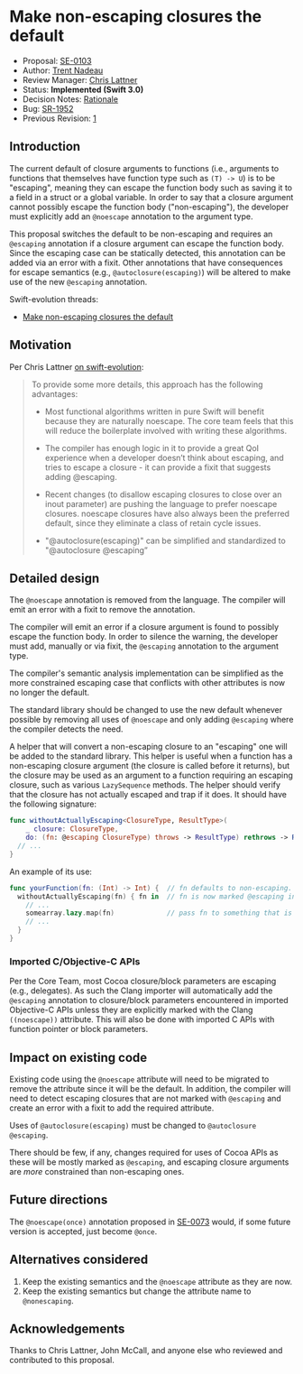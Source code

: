 # Make non-escaping closures the default

* Proposal: [SE-0103](0103-make-noescape-default.md)
* Author: [Trent Nadeau](https://github.com/tanadeau)
* Review Manager: [Chris Lattner](https://github.com/lattner)
* Status: **Implemented (Swift 3.0)**
* Decision Notes: [Rationale](https://forums.swift.org/t/accepted-se-0103-make-non-escaping-closures-the-default/3212)
* Bug: [SR-1952](https://bugs.swift.org/browse/SR-1952)
* Previous Revision: [1](https://github.com/swiftlang/swift-evolution/blob/833afd64b5d24a777fe2c42800d4b4dcd52bb487/proposals/0103-make-noescape-default.md)

## Introduction

The current default of closure arguments to functions (i.e., arguments to functions that themselves have function type such as `(T) -> U`) is to be "escaping", meaning they can escape the function body such as saving it to a field in a struct or a global variable. In order to say that a closure argument cannot possibly escape the function body ("non-escaping"), the developer must explicitly add an `@noescape` annotation to the argument type.

This proposal switches the default to be non-escaping and requires an `@escaping` annotation if a closure argument can escape the function body. Since the escaping case can be statically detected, this annotation can be added via an error with a fixit. Other annotations that have consequences for escape semantics (e.g., `@autoclosure(escaping)`) will be altered to make use of the new `@escaping` annotation.

Swift-evolution threads:

* [Make non-escaping closures the default](https://forums.swift.org/t/proposal-make-non-escaping-closures-the-default/2889)

## Motivation

Per Chris Lattner [on swift-evolution](https://forums.swift.org/t/rejected-se-0097-normalizing-naming-for-negative-attributes/2854/2):

> To provide some more details, this approach has the following advantages:
>
> - Most functional algorithms written in pure Swift will benefit because they are naturally noescape.  The core team feels that this will reduce the boilerplate involved with writing these algorithms.
>
> - The compiler has enough logic in it to provide a great QoI experience when a developer doesn’t think about escaping, and tries to escape a closure - it can provide a fixit that suggests adding @escaping.
>
> - Recent changes (to disallow escaping closures to close over an inout parameter) are pushing the language to prefer noescape closures.  noescape closures have also always been the preferred default, since they eliminate a class of retain cycle issues.
>
> - "@autoclosure(escaping)" can be simplified and standardized to "@autoclosure @escaping”

## Detailed design

The `@noescape` annotation is removed from the language. The compiler will emit an error with a fixit to remove the annotation.

The compiler will emit an error if a closure argument is found to possibly escape the function body. In order to silence the warning, the developer must add, manually or via fixit, the `@escaping` annotation to the argument type.

The compiler's semantic analysis implementation can be simplified as the more constrained escaping case that conflicts with other attributes is now no longer the default.

The standard library should be changed to use the new default whenever possible by removing all uses of `@noescape` and only adding `@escaping` where the compiler detects the need.

A helper that will convert a non-escaping closure to an "escaping" one will be added to the standard library. This helper is useful when a function has a non-escaping closure argument (the closure is called before it returns), but the closure may be used as an argument to a function requiring an escaping closure, such as various `LazySequence` methods. The helper should verify that the closure has not actually escaped and trap if it does. It should have the following signature:

```swift
func withoutActuallyEscaping<ClosureType, ResultType>(
    _ closure: ClosureType,
    do: (fn: @escaping ClosureType) throws -> ResultType) rethrows -> ResultType {
  // ...
}
```

An example of its use:

```swift
func yourFunction(fn: (Int) -> Int) {  // fn defaults to non-escaping.
  withoutActuallyEscaping(fn) { fn in  // fn is now marked @escaping inside the closure
    // ...
    somearray.lazy.map(fn)             // pass fn to something that is notationally @escaping
    // ...
  }
}
```

### Imported C/Objective-C APIs

Per the Core Team, most Cocoa closure/block parameters are escaping (e.g., delegates). As such the Clang importer will automatically add the `@escaping` annotation to closure/block parameters encountered in imported Objective-C APIs unless they are explicitly marked with the Clang `((noescape))` attribute. This will also be done with imported C APIs with function pointer or block parameters.

## Impact on existing code

Existing code using the `@noescape` attribute will need to be migrated to remove the attribute since it will be the default. In addition, the compiler will need to detect escaping closures that are not marked with `@escaping` and create an error with a fixit to add the required attribute.

Uses of `@autoclosure(escaping)` must be changed to `@autoclosure @escaping`.

There should be few, if any, changes required for uses of Cocoa APIs as these will be mostly marked as `@escaping`, and escaping closure arguments are *more* constrained than non-escaping ones.

## Future directions

The `@noescape(once)` annotation proposed in [SE-0073](0073-noescape-once.md) would, if some future version is accepted, just become `@once`.

## Alternatives considered

1. Keep the existing semantics and the `@noescape` attribute as they are now.
2. Keep the existing semantics but change the attribute name to `@nonescaping`.

## Acknowledgements

Thanks to Chris Lattner, John McCall, and anyone else who reviewed and contributed to this proposal.
